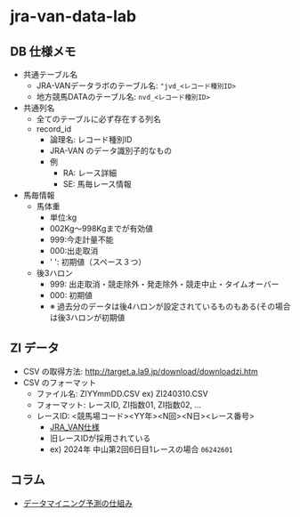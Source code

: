# jra-van-data-lab

## DB 仕様メモ
- 共通テーブル名
  - JRA-VANデータラボのテーブル名: `"jvd_<レコード種別ID>`
  - 地方競馬DATAのテーブル名: `nvd_<レコード種別ID>`
- 共通列名
  - 全てのテーブルに必ず存在する列名  
  - record_id
    - 論理名: レコード種別ID
    - JRA-VAN のデータ識別子的なもの
    - 例
      - RA: レース詳細
      - SE: 馬毎レース情報
- 馬毎情報
  - 馬体重
    - 単位:kg
    - 002Kg～998Kgまでが有効値
    - 999:今走計量不能
    - 000:出走取消
    - '   ': 初期値（スペース３つ）
  - 後3ハロン
    - 999: 出走取消・競走除外・発走除外・競走中止・タイムオーバー
    - 000: 初期値
    - ※ 過去分のデータは後4ハロンが設定されているものもある(その場合は後3ハロンが初期値

## ZI データ
- CSV の取得方法: http://target.a.la9.jp/download/downloadzi.htm
- CSV のフォーマット
  - ファイル名: ZIYYmmDD.CSV ex) ZI240310.CSV
  - フォーマット: レースID, ZI指数01, ZI指数02, ...
  - レースID: <競馬場コード><YY年><N回><N日><レース番号> 
    - [JRA_VAN仕様](https://targetfaq.jra-van.jp/faq/detail?site=SVKNEGBV&category=47&id=658#:~:text=%E7%AB%B6%E8%B5%B0%E8%AD%98%E5%88%A5%E3%82%B3%E3%83%BC%E3%83%89(%E3%83%AC%E3%83%BC%E3%82%B9ID)&text=%E3%81%93%E3%81%AE%E3%82%B3%E3%83%BC%E3%83%89%E3%81%AF%E3%80%81JRA%2DVAN,%E3%81%A8%E5%91%BC%E3%81%B6%E3%81%93%E3%81%A8%E3%82%82%E3%81%82%E3%82%8A%E3%81%BE%E3%81%99%E3%80%82)
    - 旧レースIDが採用されている
    - ex) 2024年 中山第2回6日目1レースの場合 `06242601`
## コラム
- [データマイニング予測の仕組み](https://jra-van.jp/fun/dm/mining.html)